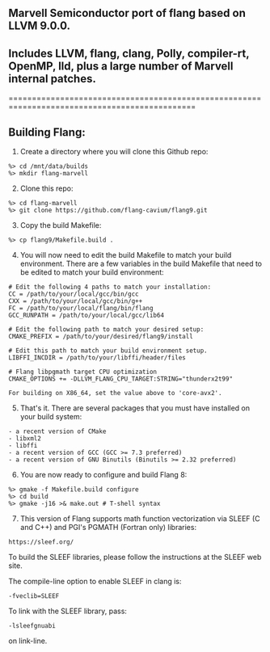## Marvell Semiconductor port of flang based on LLVM 9.0.0.
## Includes LLVM, flang, clang, Polly, compiler-rt, OpenMP, lld, plus a large number of Marvell internal patches.
==============================================================================================

## Building Flang:

1. Create a directory where you will clone this Github repo:

```
%> cd /mnt/data/builds
%> mkdir flang-marvell
```

2. Clone this repo:

```
%> cd flang-marvell
%> git clone https://github.com/flang-cavium/flang9.git
```

3. Copy the build Makefile:

```
%> cp flang9/Makefile.build .
```

4. You will now need to edit the build Makefile to match your build
environment. There are a few variables in the build Makefile that
need to be edited to match your build environment:

```
# Edit the following 4 paths to match your installation:
CC = /path/to/your/local/gcc/bin/gcc
CXX = /path/to/your/local/gcc/bin/g++
FC = /path/to/your/local/flang/bin/flang
GCC_RUNPATH = /path/to/your/local/gcc/lib64
```

```
# Edit the following path to match your desired setup:
CMAKE_PREFIX = /path/to/your/desired/flang9/install
```

```
# Edit this path to match your build environment setup.
LIBFFI_INCDIR = /path/to/your/libffi/header/files
```

```
# Flang libpgmath target CPU optimization
CMAKE_OPTIONS += -DLLVM_FLANG_CPU_TARGET:STRING="thunderx2t99"

For building on X86_64, set the value above to 'core-avx2'.
```

5. That's it. There are several packages that you must have installed on
your build system:

```
- a recent version of CMake
- libxml2
- libffi
- a recent version of GCC (GCC >= 7.3 preferred)
- a recent version of GNU Binutils (Binutils >= 2.32 preferred)
```

6. You are now ready to configure and build Flang 8:

```
%> gmake -f Makefile.build configure
%> cd build
%> gmake -j16 >& make.out # T-shell syntax
```
7. This version of Flang supports math function vectorization via
SLEEF (C and C++) and PGI's PGMATH (Fortran only) libraries:

```
https://sleef.org/
```

To build the SLEEF libraries, please follow the instructions at the SLEEF
web site.

The compile-line option to enable SLEEF in clang is:

```
-fveclib=SLEEF
```

To link with the SLEEF library, pass:

```
-lsleefgnuabi
```

on link-line.



